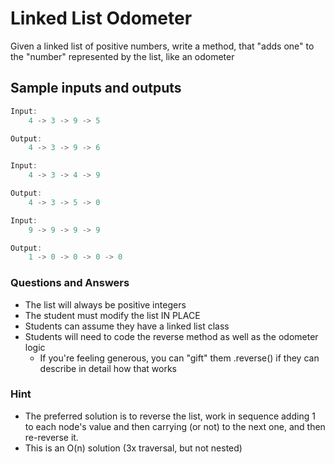 # Linked List Odometer

Given a linked list of positive numbers, write a method, that "adds one" to the "number" represented by the list, like an odometer

## Sample inputs and outputs

```javascript
Input:
    4 -> 3 -> 9 -> 5

Output:
    4 -> 3 -> 9 -> 6
```

```javascript  
Input:
    4 -> 3 -> 4 -> 9

Output:
    4 -> 3 -> 5 -> 0
```

```javascript  
Input:
    9 -> 9 -> 9 -> 9

Output:
    1 -> 0 -> 0 -> 0 -> 0
```

### Questions and Answers

* The list will always be positive integers
* The student must modify the list IN PLACE
* Students can assume they have a linked list class
* Students will need to code the reverse method as well as the odometer logic
  * If you're feeling generous, you can "gift" them .reverse() if they can describe in detail how that works

### Hint

* The preferred solution is to reverse the list, work in sequence adding 1 to each node's value and then carrying (or not) to the next one, and then re-reverse it.
* This is an O(n) solution (3x traversal, but not nested)
